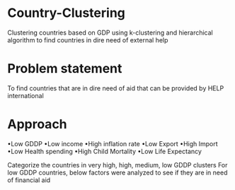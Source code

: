 # Country-Clustering
Clustering countries based on GDP using k-clustering and hierarchical algorithm to find countries in dire need of external help

# Problem statement
To find countries that are in dire need of aid that can be provided by
HELP international

# Approach
•Low GDDP
•Low income
•High inflation rate
•Low Export
•High Import
•Low Health spending
•High Child Mortality
•Low Life Expectancy

Categorize the countries in very high, high, medium, low GDDP clusters
For low GDDP countries, below factors were analyzed to see if they are in need of financial aid
